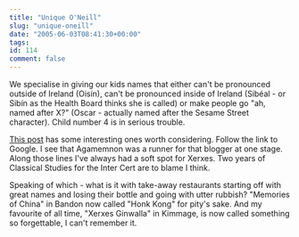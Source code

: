```yaml
---
title: "Unique O'Neill"
slug: "unique-oneill"
date: "2005-06-03T08:41:30+00:00"
tags:
id: 114
comment: false
---
```


<div style="clear: both" />We specialise in giving our kids names that either can't be pronounced outside of Ireland (Oisín), can't be pronounced inside of Ireland (Sibéal - or Sibín as the Health Board thinks she is called) or make people go "ah, named after X?" (Oscar - actually named after the Sesame Street character). Child number 4 is in serious trouble.

[This post](http://www.ryanmcintyre.com/2005/06/the_rise_and_fa.html) has some interesting ones worth considering. Follow the link to Google. I see  that Agamemnon was a runner for that blogger at one stage. Along those lines I've always had a soft spot for Xerxes. Two years of Classical Studies for the Inter Cert are to blame I think.

Speaking of which - what is it with take-away restaurants starting off with great names and losing their bottle and going with utter rubbish? "Memories of China" in Bandon now called "Honk Kong" for pity's sake. And my favourite of all time, "Xerxes Ginwalla" in Kimmage, is now called something so forgettable, I can't remember it.
<div style="clear: both; padding-bottom: 0.25em" />
